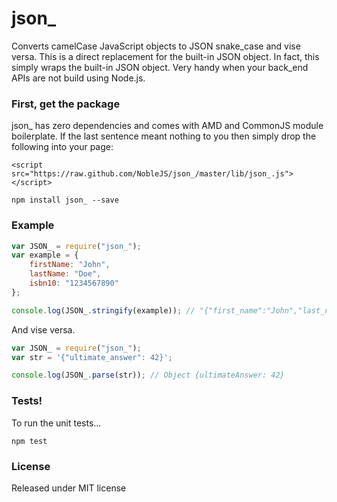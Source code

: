 json_
=====

Converts camelCase JavaScript objects to JSON snake_case and vise versa. This is a direct replacement for the built-in JSON object. In fact, this simply wraps the built-in JSON object. Very handy when your back_end APIs are not build using Node.js.

### First, get the package
json_ has zero dependencies and comes with AMD and CommonJS module boilerplate. If the last sentence meant nothing to you then simply drop the following into your page:

    <script src="https://raw.github.com/NobleJS/json_/master/lib/json_.js"></script>

```
npm install json_ --save
```

### Example

``` javascript
var JSON_ = require("json_");
var example = {
    firstName: "John",
    lastName: "Doe",
    isbn10: "1234567890"
};

console.log(JSON_.stringify(example)); // "{"first_name":"John","last_name":"Doe", "isbn_10": "1234567890"}"
```

And vise versa.

``` javascript
var JSON_ = require("json_");
var str = '{"ultimate_answer": 42}';

console.log(JSON_.parse(str)); // Object {ultimateAnswer: 42}
```

### Tests!
To run the unit tests...

```
npm test
```

### License
Released under MIT license

